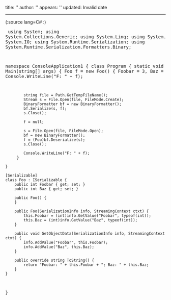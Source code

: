 title: ''
author: ''
appears: ''
updated: Invalid date

---

(:source lang=C# :) <pre class="escaped">
using System;
using System.Collections.Generic;
using System.Linq;
using System.Text;
using System.IO;
using System.Runtime.Serialization;
using System.Runtime.Serialization.Formatters.Binary;

namespace ConsoleApplication1 {
    class Program {
        static void Main(string[] args) {
            Foo f = new Foo() { Foobar = 3, Baz = 4 };
            Console.WriteLine("F: " + f);

            string file = Path.GetTempFileName();
            Stream s = File.Open(file, FileMode.Create);
            BinaryFormatter bf = new BinaryFormatter();
            bf.Serialize(s, f);
            s.Close();

            f = null;

            s = File.Open(file, FileMode.Open);
            bf = new BinaryFormatter();
            f = (Foo)bf.Deserialize(s);
            s.Close();

            Console.WriteLine("F: " + f);
         }

    }

    [Serializable]
    class Foo : ISerializable {
        public int Foobar { get; set; }
        public int Baz { get; set; }

        public Foo() {
        }

        public Foo(SerializationInfo info, StreamingContext ctxt) {
            this.Foobar = (int)info.GetValue("Foobar", typeof(int));
            this.Baz = (int)info.GetValue("Baz", typeof(int));
        }

        public void GetObjectData(SerializationInfo info, StreamingContext ctxt) {
            info.AddValue("Foobar", this.Foobar);
            info.AddValue("Baz", this.Baz);
        }

        public override string ToString() {
            return "Foobar: " + this.Foobar + "; Baz: " + this.Baz;
        }
    }
}

</pre>
